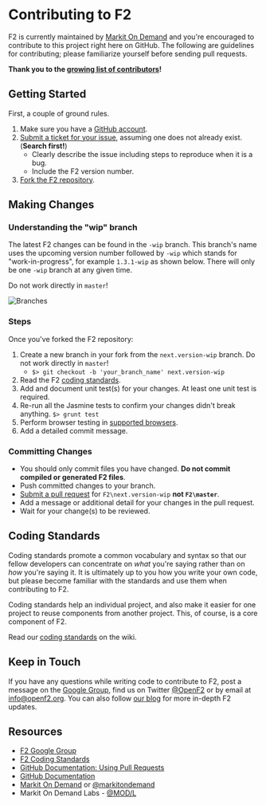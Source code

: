 # Contributing to F2

F2 is currently maintained by [Markit On Demand](http://www.markitondemand.com) and you're encouraged to contribute to this project right here on GitHub. The following are guidelines for contributing; please familiarize yourself before sending pull requests.

**Thank you to the [growing list of contributors](https://github.com/OpenF2/F2/graphs/contributors)!**

## Getting Started

First, a couple of ground rules.

1. Make sure you have a [GitHub account](https://github.com/signup/free).
2. [Submit a ticket for your issue](https://github.com/OpenF2/F2/issues), assuming one does not already exist. (**Search first!**)
	* Clearly describe the issue including steps to reproduce when it is a bug.
	* Include the F2 version number.
3. [Fork the F2 repository](https://github.com/OpenF2/F2/fork).

## Making Changes

### Understanding the "wip" branch

The latest F2 changes can be found in the `-wip` branch. This branch's name uses the upcoming version number followed by `-wip` which stands for "work-in-progress", for example `1.3.1-wip` as shown below. There will only be one `-wip` branch at any given time.

Do not work directly in `master`! 

![Branches](http://docs.openf2.org/img/branches.png)

### Steps

Once you've forked the F2 repository:

1. Create a new branch in your fork from the `next.version-wip` branch.  Do not work directly in `master`! 
    * `$> git checkout -b 'your_branch_name' next.version-wip`
3. Read the F2 [coding standards](https://github.com/OpenF2/F2/wiki/Coding-Standards).
4. Add and document unit test(s) for your changes. At least one unit test is required.
5. Re-run all the Jasmine tests to confirm your changes didn't break anything. `$> grunt test`
6. Perform browser testing in [supported browsers](https://github.com/OpenF2/F2/wiki/Browser-Compatibility).
7. Add a detailed commit message.

### Committing Changes

* You should only commit files you have changed. **Do not commit compiled or generated F2 files**.
* Push committed changes to your branch.
* [Submit a pull request](https://help.github.com/articles/using-pull-requests) for `F2\next.version-wip` **not `F2\master`**.
* Add a message or additional detail for your changes in the pull request.
* Wait for your change(s) to be reviewed.


## Coding Standards

Coding standards promote a common vocabulary and syntax so that our fellow developers can concentrate on _what_ you're saying rather than on _how_ you're saying it. It is ultimately up to you how you write your own code, but please become familiar with the standards and use them when contributing to F2.

Coding standards help an individual project, and also make it easier for one project to reuse components from another project. This, of course, is a core component of F2.

Read our [coding standards](https://github.com/OpenF2/F2/wiki/Coding-Standards) on the wiki.

## Keep in Touch

If you have any questions while writing code to contribute to F2, post a message on the [Google Group](https://groups.google.com/forum/#!forum/OpenF2), find us on Twitter [@OpenF2](https://twitter.com/OpenF2) or by email at [info@openf2.org](mailto:info@openf2.org). You can also follow [our blog](http://blog.openf2.org) for more in-depth F2 updates.

## Resources

* [F2 Google Group](https://groups.google.com/forum/#!forum/OpenF2)
* [F2 Coding Standards](https://github.com/OpenF2/F2/wiki/Coding-Standards)
* [GitHub Documentation: Using Pull Requests](https://help.github.com/articles/using-pull-requests)
* [GitHub Documentation](https://help.github.com/)
* [Markit On Demand](http://www.markitondemand.com/) or [@markitondemand](https://twitter.com/markitondemand)
* Markit On Demand Labs - [@MOD/L](https://twitter.com/mod_labs)